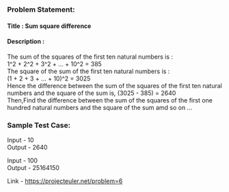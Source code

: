 ### Problem Statement:
#### Title : Sum square difference
#### Description :
The sum of the squares of the first ten natural numbers is :    
1^2 + 2^2 + 3^2 + ... + 10^2 = 385  
The square of the sum of the first ten natural numbers is :     
(1 + 2 + 3 + ... + 10)^2 = 3025     
Hence the difference between the sum of the squares of the first ten natural numbers and the square of the sum is,
(3025 - 385) = 2640     
Then,Find the difference between the sum of the squares of the first one hundred natural numbers and the square of the sum amd so on ...



### Sample Test Case:

Input - 10<br>
Output - 2640

Input - 100<br>
Output - 25164150

Link - https://projecteuler.net/problem=6